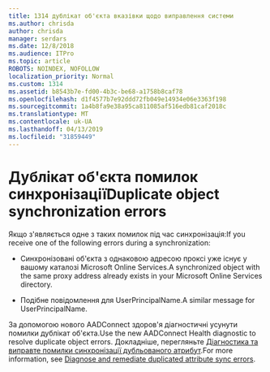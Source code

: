 ```yaml
---
title: 1314 дублікат об'єкта вказівки щодо виправлення системи
ms.author: chrisda
author: chrisda
manager: serdars
ms.date: 12/8/2018
ms.audience: ITPro
ms.topic: article
ROBOTS: NOINDEX, NOFOLLOW
localization_priority: Normal
ms.custom: 1314
ms.assetid: b8543b7e-fd00-4b3c-be68-a1758b8caf78
ms.openlocfilehash: d1f4577b7e92ddd72fb049e14934e06e3363f198
ms.sourcegitcommit: 1a4b8fa9e38a95ca811085af516edb81caf2018c
ms.translationtype: MT
ms.contentlocale: uk-UA
ms.lasthandoff: 04/13/2019
ms.locfileid: "31859449"
---
```

# <a name="duplicate-object-synchronization-errors"></a><span data-ttu-id="2c498-102">Дублікат об'єкта помилок синхронізації</span><span class="sxs-lookup"><span data-stu-id="2c498-102">Duplicate object synchronization errors</span></span>

<span data-ttu-id="2c498-103">Якщо з'являється одне з таких помилок під час синхронізація:</span><span class="sxs-lookup"><span data-stu-id="2c498-103">If you receive one of the following errors during a synchronization:</span></span>

- <span data-ttu-id="2c498-104">Синхронізовані об'єкта з однаковою адресою проксі уже існує у вашому каталозі Microsoft Online Services.</span><span class="sxs-lookup"><span data-stu-id="2c498-104">A synchronized object with the same proxy address already exists in your Microsoft Online Services directory.</span></span>

- <span data-ttu-id="2c498-105">Подібне повідомлення для UserPrincipalName.</span><span class="sxs-lookup"><span data-stu-id="2c498-105">A similar message for UserPrincipalName.</span></span>

<span data-ttu-id="2c498-106">За допомогою нового AADConnect здоров'я діагностичні усунути помилки дублікат об'єкта.</span><span class="sxs-lookup"><span data-stu-id="2c498-106">Use the new AADConnect Health diagnostic to resolve duplicate object errors.</span></span> <span data-ttu-id="2c498-107">Докладніше, перегляньте [Діагностика та виправте помилки синхронізації дубльованого атрибут](https://docs.microsoft.com/azure/active-directory/hybrid/how-to-connect-health-diagnose-sync-errors).</span><span class="sxs-lookup"><span data-stu-id="2c498-107">For more information, see [Diagnose and remediate duplicated attribute sync errors](https://docs.microsoft.com/azure/active-directory/hybrid/how-to-connect-health-diagnose-sync-errors).</span></span>
